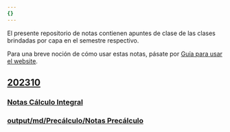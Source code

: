 ```yaml
---
{}
---
```

   
El presente repositorio de notas contienen apuntes de clase de las clases brindadas por capa en el semestre respectivo.   
   
Para una breve noción de cómo usar estas notas, pásate por [Guía para usar el website](./Gu%C3%ADa%20para%20usar%20el%20website.md).   
   
## [202310](./202310/202310.md)   
   
### [Notas Cálculo Integral](./202310/C%C3%A1lculo%20Integral/Notas%20C%C3%A1lculo%20Integral.md)   
### [output/md/Precálculo/Notas Precálculo](./output/md/output/md/output/md/Prec%C3%A1lculo/Notas%20Prec%C3%A1lculo.md)
